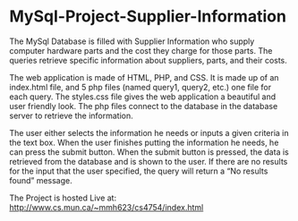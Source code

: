 # MySql-Project-Supplier-Information
The MySql Database is filled with Supplier Information who supply computer hardware parts and the cost they charge for those parts. The queries retrieve specific information about suppliers, parts, and their costs.

The web application is made of HTML, PHP, and CSS. It is made up of an index.html file, and 5 php files (named query1, query2, etc.) one file for each query. The styles.css file gives the web application a beautiful and user friendly look. The php files connect to the database in the database server to retrieve the information.

The user either selects the information he needs or inputs a given criteria in the text box. When the user finishes putting the information he needs, he can press the submit button. When the submit button is pressed, the data is retrieved from the database and is shown to the user.
If there are no results for the input that the user specified, the query will return a “No results found” message. 

The Project is hosted Live at: http://www.cs.mun.ca/~mmh623/cs4754/index.html
